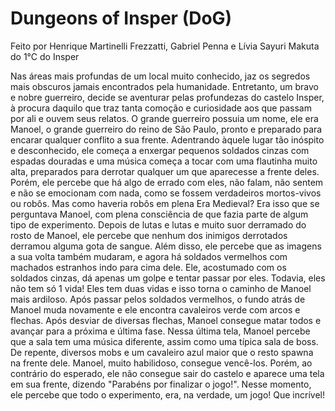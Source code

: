 # Dungeons of Insper (DoG)
Feito por Henrique Martinelli Frezzatti, Gabriel Penna e Lívia Sayuri Makuta do 1°C do Insper

   Nas áreas mais profundas de um local muito conhecido, jaz os segredos mais obscuros jamais encontrados pela humanidade. Entretanto, um bravo e nobre guerreiro, decide se aventurar pelas profundezas do castelo Insper, à procura daquilo que traz tanta comoção e curiosidade aos que passam por ali e ouvem seus relatos. O grande guerreiro possuia um nome, ele era Manoel, o grande guerreiro do reino de São Paulo, pronto e preparado para encarar qualquer conflito a sua frente. 
   Adentrando àquele lugar tão inóspito e desconhecido, ele começa a enxergar pequenos soldados cinzas com espadas douradas e uma música começa a tocar com uma flautinha muito alta, preparados para derrotar qualquer um que aparecesse a frente deles. Porém, ele percebe que há algo de errado com eles, não falam, não sentem e não se emocionam com nada, como se fossem verdadeiros mortos-vivos ou robôs. Mas como haveria robôs em plena Era Medieval? Era isso que se perguntava Manoel, com plena consciência de que fazia parte de algum tipo de experimento.
   Depois de lutas e lutas e muito suor derramado do rosto de Manoel, ele percebe que nenhum dos inimigos derrotados derramou alguma gota de sangue. Além disso, ele percebe que as imagens a sua volta também mudaram, e agora há soldados vermelhos com machados estranhos indo para cima dele. Ele, acostumado com os soldados cinzas, dá apenas um golpe e tentar passar por eles. Todavia, eles não tem só 1 vida! Eles tem duas vidas e isso torna o caminho de Manoel mais ardiloso. 
   Após passar pelos soldados vermelhos, o fundo atrás de Manoel muda novamente e ele encontra cavaleiros verde com arcos e flechas. Após desviar de diversas flechas, Manoel consegue matar todos e avançar para a próxima e última fase.
   Nessa última tela, Manoel percebe que a sala tem uma música diferente, assim como uma típica sala de boss. De repente, diversos mobs e um cavaleiro azul maior que o resto spawna na frente dele. Manoel, muito habilidoso, consegue vencê-los. Porém, ao contrário do esperado, ele não consegue sair do castelo e aparece uma tela em sua frente, dizendo "Parabéns por finalizar o jogo!". Nesse momento, ele percebe que todo o experimento, era, na verdade, um jogo! Que incrível!
     
